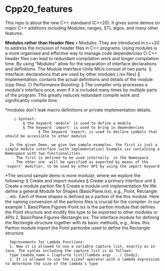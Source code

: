 # Cpp20_features
This repo is about the new C++ standaard (C++20). It gives some demos on major C++ additions including Modules, ranges, STL algos, and many other features.

**Modules rather than Header files**
	• Modules: They are introduced in c++20 to address the inclusion of header files in C++ programs. Using modules is a more organised and effective way to manage code dependencies
		○ C++ header files can lead to redundant compilation work and longer compilation time. By using "Modules" allow for the separation of interface declarations and definitions. The Module Inetrface Units MIUs consist of two parts.
			§ Interface: declarations that are used by other modules (.ixx files)
			§ Implementation: contains the actual definitions and details of the module (cpp files).
		○ Performance Boosting:
			§ The compiler only processes a module's interface once, even if it is included many times by multiple parts of the program. This greatly reduces redundant compile work and significantly compile time.
   
*modules don't leak macro definitions or private implementation details.

		○ Syntaxt: 
			§ the keyword 'module' is used to define a module
			§ The keyword 'import' is used to bring in dependencies
                   § The keyword 'export; is used to declare symbols that should be accessible to other modules

      In the given Demo, we give two sample examples. the first is just a simple module interface (with implementation) Example.ixx containing a Namespace with two functionalities.
       - The first is defined to be used internally  in the Namespace
       - The other one  will be specified as exported by means of the 'export' modifier, to be used by other API by using the import keyword
  *The second sample demo is more modular, where we explore the following:
  		§ Create and import modules
			§ Create a primary interface  unit
			§ Create a module partion file 
      § Create a module unit implementation file
      We define a general Module for Shapes (BasicPlane.ixx), e.g., Point, Rectangle ... etc. Each of these shapes is defined as a partion of the this module. Here the naming convension of the partions files is crucial for the compiler: In our example 
      1. BasicPlane.Figures-Point.ixx is the partion module that defines the Point structure and modify this type to be exported to other modules or APIs
      2. BasicPlane.Figures-Rectangle.ixx: The interface module for defining the Rectangle structure together with its basic methods, e.g., Area. this Partion module import the Point partionbe used to define the Rectangle structure


      Improvements for Lambda functions:
      1. Now it is allowed to use a variable capture list, exactly as in Java. The syntax including the capture list is as follows:
      type lmabda_name = [capturte list](lambda args ...) {body};
      2. It is allowed to use the sizeof operator with a lambda expression to determine the size of the lambda's type
      

